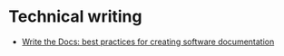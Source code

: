 # Technical writing

- [Write the Docs: best practices for creating software documentation](https://www.writethedocs.org/guide/)
